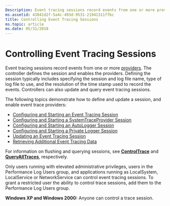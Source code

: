```yaml
---
Description: Event tracing sessions record events from one or more providers.
ms.assetid: 43841d2f-5a4c-493d-9531-21941311ffbc
title: Controlling Event Tracing Sessions
ms.topic: article
ms.date: 05/31/2018
---
```


# Controlling Event Tracing Sessions

Event tracing sessions record events from one or more [providers](providing-events.md). The controller defines the session and enables the providers. Defining the session typically includes specifying the session and log file name, type of log file to use, and the resolution of the time stamp used to record the events. Controllers can also update and query event tracing sessions.

The following topics demonstrate how to define and update a session, and enable event trace providers:

-   [Configuring and Starting an Event Tracing Session](configuring-and-starting-an-event-tracing-session.md)
-   [Configuring and Starting a SystemTraceProvider Session](configuring-and-starting-a-systemtraceprovider-session.md)
-   [Configuring and Starting an AutoLogger Session](configuring-and-starting-an-autologger-session.md)
-   [Configuring and Starting a Private Logger Session](configuring-and-starting-a-private-logger-session.md)
-   [Updating an Event Tracing Session](updating-an-event-tracing-session.md)
-   [Retrieving Additional Event Tracing Data](retrieving-additional-event-tracing-data.md)

For information on flushing and querying sessions, see [**ControlTrace**](/windows/win32/api/evntrace/nf-evntrace-controltracea) and [**QueryAllTraces**](/windows/win32/api/evntrace/nf-evntrace-queryalltracesa), respectively.

Only users running with elevated administrative privileges, users in the Performance Log Users group, and applications running as LocalSystem, LocalService or NetworkService can control event tracing sessions. To grant a restricted user the ability to control trace sessions, add them to the Performance Log Users group.

**Windows XP and Windows 2000:** Anyone can control a trace session.

 

 
